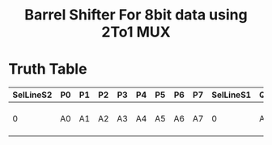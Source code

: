 <h1 align="center"><b>Barrel Shifter For 8bit data using 2To1 MUX</b></h1>

# Truth Table 
|SelLineS2|P0|P1|P2|P3|P4|P5|P6|P7|SelLineS1|Q0|Q1|Q2|Q3|Q4|Q5|Q6|Q7|SelLineS0|OutY0|OutY1|OutY2|OutY3|OutY4|OutY5|OutY6|OutY7||Operation|
|-------- |--|--|--|--|--|--|--|--|---------|--|--|--|--|--|--|--|--|---------|------|------|------|------|-------|------|------|------|-|---|
|0|A0|A1|A2|A3|A4|A5|A6|A7|0|A0|A1|A2|A3|A4|A5|A6|A7|0|A0|A1|A2|A3|A4|A5|A6|A7||No Operation Done|

